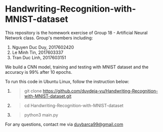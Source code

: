 # Handwriting-Recognition-with-MNIST-dataset
This repository is the homework exercise of Group 18 - Artificial Neural Network class. 
Group's members including:

1. Nguyen Duc Duy, 2017602420
2. Le Minh Tin, 2017603337
3. Tran Duc Linh, 2017603151

We build a CNN model, training and testing with MNIST dataset and the accuracy is 99% after 10 epochs.

To run this code in Ubuntu Linux, follow the instruction below:
1. > git clone https://github.com/duydeja-vu/Handwriting-Recognition-with-MNIST-dataset.git
2. > cd Handwriting-Recognition-with-MNIST-dataset
3. > python3 main.py

For any questions, contact me via duybarca99@gmail.com


